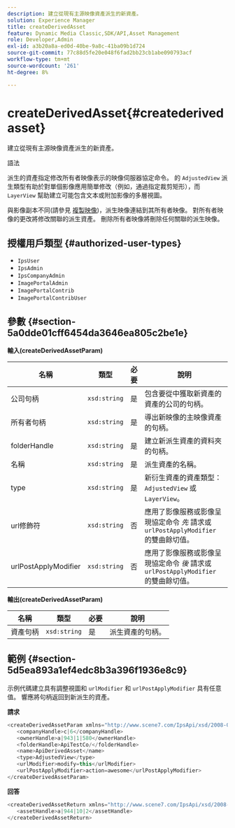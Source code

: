 ```yaml
---
description: 建立從現有主源映像資產派生的新資產。
solution: Experience Manager
title: createDerivedAsset
feature: Dynamic Media Classic,SDK/API,Asset Management
role: Developer,Admin
exl-id: a3b20a8a-ed0d-40be-9a8c-41ba09b1d724
source-git-commit: 77c88d5fe20e048f6fad2bb23cb1abe090793acf
workflow-type: tm+mt
source-wordcount: '261'
ht-degree: 8%

---
```


# createDerivedAsset{#createderivedasset}

建立從現有主源映像資產派生的新資產。

語法

<!--<a id="section_FE43FF204ED644C2AC901AF45982E942"></a>-->

派生的資產指定修改所有者映像表示的映像伺服器協定命令。 的 `AdjustedView` 派生類型有助於對單個影像應用簡單修改（例如，通過指定裁剪矩形），而 `LayerView` 幫助建立可能包含文本或附加影像的多層視圖。

與影像副本不同(請參見 [複製映像](../../../operations/c-operations-intro/c-methods/r-copy-image.md#reference-0785131e690b4ad08be69172023f35d0))，派生映像連結到其所有者映像。 對所有者映像的更改將修改關聯的派生資產。 刪除所有者映像將刪除任何關聯的派生映像。

## 授權用戶類型 {#authorized-user-types}

* `IpsUser`
* `IpsAdmin`
* `IpsCompanyAdmin`
* `ImagePortalAdmin`
* `ImagePortalContrib`
* `ImagePortalContribUser`

## 參數 {#section-5a0dde01cff6454da3646ea805c2be1e}

**輸入(createDerivedAssetParam)**

| 名稱 | 類型 | 必要 | 說明 |
|---|---|---|---|
| 公司句柄 | `xsd:string` | 是 | 包含要從中獲取新資產的資產的公司的句柄。 |
| 所有者句柄 | `xsd:string` | 是 | 導出新映像的主映像資產的句柄。 |
| folderHandle | `xsd:string` | 是 | 建立新派生資產的資料夾的句柄。 |
| 名稱 | `xsd:string` | 是 | 派生資產的名稱。 |
| type | `xsd:string` | 是 | 新衍生資產的資產類型： `AdjustedView` 或 `LayerView`。 |
| url修飾符 | `xsd:string` | 否 | 應用了影像服務或影像呈現協定命令 *先* 請求或 `urlPostApplyModifier` 的雙曲餘切值。 |
| urlPostApplyModifier | `xsd:string` | 否 | 應用了影像服務或影像呈現協定命令 *後* 請求或 `urlPostApplyModifier` 的雙曲餘切值。 |

**輸出(createDerivedAssetParam)**

| 名稱 | 類型 | 必要 | 說明 |
|---|---|---|---|
| 資產句柄 | `xsd:string` | 是 | 派生資產的句柄。 |

## 範例 {#section-5d5ea893a1ef4edc8b3a396f1936e8c9}

示例代碼建立具有調整視圖和 `urlModifier` 和 `urlPostApplyModifier` 具有任意值。 響應將句柄返回到新派生的資產。

**請求**

```java
<createDerivedAssetParam xmlns="http://www.scene7.com/IpsApi/xsd/2008-01-15">
   <companyHandle>c|6</companyHandle>
   <ownerHandle>a|943|1|580</ownerHandle>
   <folderHandle>ApiTestCo/</folderHandle>
   <name>ApiDerivedAsset</name>
   <type>AdjustedView</type>
   <urlModifier>modify=this</urlModifier>
   <urlPostApplyModifier>action=awesome</urlPostApplyModifier>
</createDerivedAssetParam>
```

**回答**

```java
<createDerivedAssetReturn xmlns="http://www.scene7.com/IpsApi/xsd/2008-01-15">
   <assetHandle>a|944|10|2</assetHandle>
</createDerivedAssetReturn>
```
